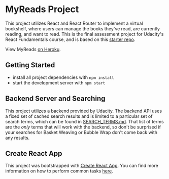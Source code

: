 # MyReads Project

This project utilizes React and React Router to implement a virtual bookshelf, where users can manage the books they've read, are currently reading, and want to read. This is the final assessment project for Udacity's React Fundamentals course, and is based on this [starter repo](https://github.com/udacity/reactnd-project-myreads-starter). 

View MyReads [on Heroku](https://react-bookshelf-udacity.herokuapp.com/).

## Getting Started

* install all project dependencies with `npm install`
* start the development server with `npm start`

## Backend Server and Searching

This project utilizes a backend provided by Udacity. The backend API uses a fixed set of cached search results and is limited to a particular set of search terms, which can be found in [SEARCH_TERMS.md](SEARCH_TERMS.md). That list of terms are the _only_ terms that will work with the backend, so don't be surprised if your searches for Basket Weaving or Bubble Wrap don't come back with any results.

## Create React App

This project was bootstrapped with [Create React App](https://github.com/facebookincubator/create-react-app). You can find more information on how to perform common tasks [here](https://github.com/facebookincubator/create-react-app/blob/master/packages/react-scripts/template/README.md).

